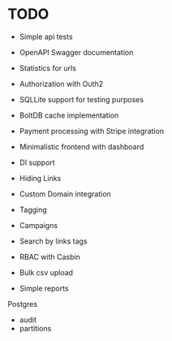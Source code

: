 # TODO

 - Simple api tests
 - OpenAPI Swagger documentation
 - Statistics for urls
 - Authorization with Outh2
 - SQLLite support for testing purposes
 - BoltDB cache implementation
 - Payment processing with Stripe integration
 - Minimalistic frontend with dashboard
 - DI support
 
 - Hiding Links
 - Custom Domain integration
 - Tagging
 - Campaigns
 - Search by links tags

 - RBAC with Casbin
 - Bulk csv upload
 - Simple reports

 Postgres
 - audit
 - partitions